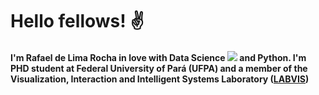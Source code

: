 # Hello fellows! :v:

#### I'm Rafael de Lima Rocha in love with Data Science  <Image src=icons/data_science.png> and Python. I'm PHD student at Federal University of Pará (UFPA) and a member of the Visualization, Interaction and Intelligent Systems Laboratory ([LABVIS](http://labvis.ufpa.br/))